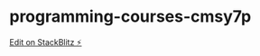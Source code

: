 # programming-courses-cmsy7p

[Edit on StackBlitz ⚡️](https://stackblitz.com/edit/programming-courses-cmsy7p)